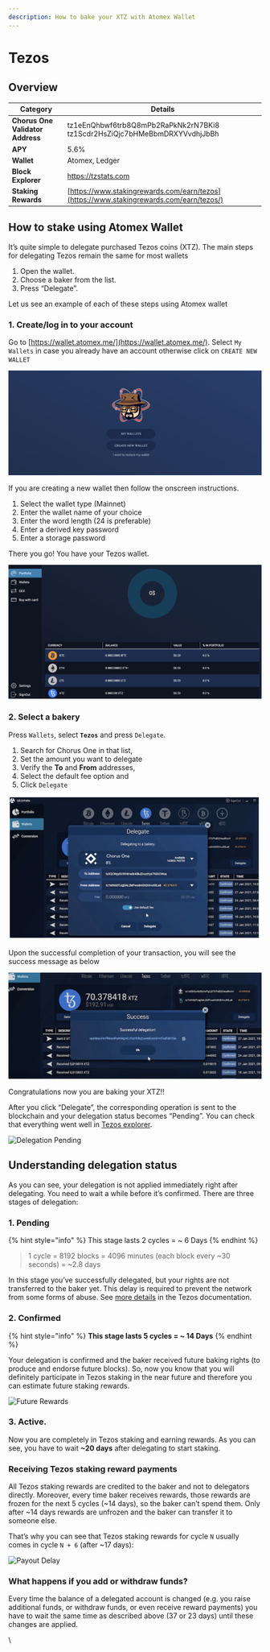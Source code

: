 ```yaml
---
description: How to bake your XTZ with Atomex Wallet
---
```


# Tezos

## Overview

| **Category**                     | **Details**                                                                             |
| -------------------------------- | --------------------------------------------------------------------------------------- |
| **Chorus One Validator Address** | tz1eEnQhbwf6trb8Q8mPb2RaPkNk2rN7BKi8 tz1Scdr2HsZiQjc7bHMeBbmDRXYVvdhjJbBh               |
| **APY**                          | 5.6%                                                                                    |
| **Wallet**                       | Atomex, Ledger                                                                          |
| **Block Explorer**               | https://tzstats.com                                                                     |
| **Staking Rewards**              | [https://www.stakingrewards.com/earn/tezos](https://www.stakingrewards.com/earn/tezos/) |

## How to stake using Atomex Wallet

It’s quite simple to delegate purchased Tezos coins (XTZ). The main steps  for delegating Tezos remain the same for most wallets

1. Open the wallet.
2. Choose a baker from the list.
3. Press “Delegate”.

Let us see an example of each of these steps using Atomex wallet

### 1. Create/log in to your account

Go to [https://wallet.atomex.me/](https://wallet.atomex.me/). Select `My Wallets` in case you already have an account otherwise click on `CREATE NEW WALLET`&#x20;

![](<../.gitbook/assets/image (84) (1).png>)

If you are creating a new wallet then follow the onscreen instructions.

1. Select the wallet type (Mainnet)
2. Enter the wallet name of your choice
3. Enter the word length (24 is preferable)
4. Enter a derived key password
5. Enter a storage password

There you go! You have your Tezos wallet.

![Your tezos wallet](<../.gitbook/assets/image (102).png>)

### 2. Select a bakery

Press `Wallets`, select **`Tezos`** and press `Delegate`.&#x20;

1. Search for Chorus One in that list,&#x20;
2. Set the amount you want to delegate
3. Verify the **To** and **From** addresses,&#x20;
4. Select the default fee option and&#x20;
5. Click `Delegate`

![](<../.gitbook/assets/image (115).png>)

Upon the successful completion of your transaction, you will see the success message as below

![](<../.gitbook/assets/image (90).png>)

Congratulations now you are baking your XTZ!!

After you click “Delegate”, the corresponding operation is sent to the blockchain and your delegation status becomes “Pending”. You can check that everything went well in [Tezos explorer](https://tzkt.io/).

![Delegation Pending](https://baking-bad.org/img/delegation\_pending.png)





## Understanding delegation status <a href="#delegation-status-3a-pending-3e-confirmed-3e-active" id="delegation-status-3a-pending-3e-confirmed-3e-active"></a>

As you can see, your delegation is not applied immediately right after delegating. You need to wait a while before it’s confirmed. There are three stages of delegation:

### **1. Pending**

{% hint style="info" %}
This stage lasts 2 cycles = \~ 6 Days
{% endhint %}

> 1 cycle = 8192 blocks = 4096 minutes (each block every \~30 seconds) = \~2.8 days

In this stage you’ve successfully delegated, but your rights are not transferred to the baker yet. This delay is required to prevent the network from some forms of abuse. See [more details](https://tezos.gitlab.io/whitedoc/proof\_of\_stake.html#roll-snapshots) in the Tezos documentation.

### **2. Confirmed**

{% hint style="info" %}
**This stage lasts 5 cycles = \~ 14 Days**
{% endhint %}

Your delegation is confirmed and the baker received future baking rights (to produce and endorse future blocks). So, now you know that you will definitely participate in Tezos staking in the near future and therefore you can estimate future staking rewards.

![Future Rewards](https://baking-bad.org/img/future\_rewards.png)

### **3. Active.**

Now you are completely in Tezos staking and earning rewards. As you can see, you have to wait **\~20 days** after delegating to start staking.&#x20;

### Receiving Tezos staking reward payments <a href="#receiving-tezos-staking-reward-payments" id="receiving-tezos-staking-reward-payments"></a>

All Tezos staking rewards are credited to the baker and not to delegators directly. Moreover, every time baker receives rewards, those rewards are frozen for the next 5 cycles (\~14 days), so the baker can’t spend them. Only after \~14 days rewards are unfrozen and the baker can transfer it to someone else.

That’s why you can see that Tezos staking rewards for cycle `N` usually comes in cycle `N + 6` (after \~17 days):

![Payout Delay](https://baking-bad.org/img/reward\_lag.png)

### What happens if you add or withdraw funds? <a href="#what-happens-if-you-add-or-withdraw-funds-3f" id="what-happens-if-you-add-or-withdraw-funds-3f"></a>

Every time the balance of a delegated account is changed (e.g. you raise additional funds, or withdraw funds, or even receive reward payments) you have to wait the same time as described above (37 or 23 days) until these changes are applied.

\
